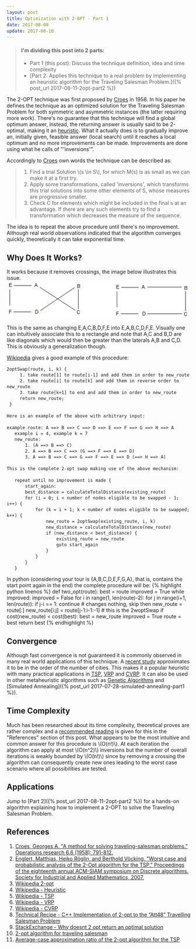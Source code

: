 ```yaml
---
layout: post
title: Optimization with 2-OPT - Part 1
date: 2017-08-09
update: 2017-08-10
---
```


> #### I'm dividing this post into 2 parts:
> - Part 1 (this post): Discuss the technique definition, idea and time complexity 
> - [Part 2: Applies this technique to a real problem by implementing an heuristic algorithm for the Traveling Salesman Problem.]({% post_url 2017-08-11-2opt-part2 %})

The 2-OPT technique was first proposed by [Croes](https://doi.org/10.1287/opre.6.6.791) in 1958. In his paper he defines the technique as an optimized solution for the Traveling Salesman Problem for both symmetric and asymmetric instances (the latter requiring more work). There's no guarantee that this technique will find a global optimum answer, instead, the returning answer is usually said to be 2-optimal, making it an [heuristic](https://en.wikipedia.org/wiki/Heuristic). What it actually does is to gradually improve an, initially given, feasible answer (local search) until it reaches a local optimum and no more improvements can be made. Improvements are done using what he calls of "'inversions'".

Accordingly to [Croes](https://doi.org/10.1287/opre.6.6.791) own words the technique can be described as:
> 1. Find a trial Solution \\(s \in S\\), for which M(s) is as small as we can make it at a first try.
> 1. Apply some transformations, called 'inversions', which transforms this trial solutions into some other elements of S, whose measures are progressive smaller.
> 1. Check C for elements which might be included in the final s at an advantage. If there are any such elements try to find a transformation which decreases the measure of the sequence.

The idea is to repeat the above procedure until there's no improvement. Although real world observations indicated that the algorithm converges quickly, theoretically it can take exponential time.

Why Does It Works?
---
It works because it removes crossings, the image below illustrates this issue.
![Removing crossings](/img/2opt.png)

This is the same as changing E,A,C,B,D,F,E into E,A,B,C,D,F,E. Visually one can intuitively associate this to a rectangle and note that A,C and B,D are like diagonals which would then be greater than the laterals A,B and C,D. This is obviously a generalization though.

[Wikipedia](https://en.wikipedia.org/wiki/2-opt) gives a good example of this procedure:  
```
2optSwap(route, i, k) {
     1. take route[1] to route[i-1] and add them in order to new_route
     2. take route[i] to route[k] and add them in reverse order to new_route
     3. take route[k+1] to end and add them in order to new_route
     return new_route;
 }

Here is an example of the above with arbitrary input:

example route: A ==> B ==> C ==> D ==> E ==> F ==> G ==> H ==> A  
   example i = 4, example k = 7  
   new_route:  
       1. (A ==> B ==> C)  
       2. A ==> B ==> C ==> (G ==> F ==> E ==> D)  
       3. A ==> B ==> C ==> G ==> F ==> E ==> D (==> H ==> A)

This is the complete 2-opt swap making use of the above mechanism:

   repeat until no improvement is made {
       start_again:
       best_distance = calculateTotalDistance(existing_route)
       for (i = 0; i < number of nodes eligible to be swapped - 1; i++) {
           for (k = i + 1; k < number of nodes eligible to be swapped; k++) {
               new_route = 2optSwap(existing_route, i, k)
               new_distance = calculateTotalDistance(new_route)
               if (new_distance < best_distance) {
                   existing_route = new_route
                   goto start_again
               }
           }
       }
   }
```

In python (considering your tour is {A,B,C,D,E,F,G,A}, that is, contains the start point again in the end) the complete procedure will be:
{% highlight python linenos %}
def two_opt(route):
     best = route
     improved = True
     while improved:
          improved = False
          for i in range(1, len(route)-2):
               for j in range(i+1, len(route)):
                    if j-i == 1: continue # changes nothing, skip then
                    new_route = route[:]
                    new_route[i:j] = route[j-1:i-1:-1] # this is the 2woptSwap
                    if cost(new_route) < cost(best):
                         best = new_route
                         improved = True
          route = best
     return best
{% endhighlight %}

Convergence
---
Although fast convergence is not guaranteed it is commonly observed in many real world applications of this technique. A [recent study](http://dl.acm.org/citation.cfm?id=2284491) approximates it to be in the order of the number of cities. This makes it a popular heuristic with many practical applications in [TSP](https://en.wikipedia.org/wiki/Travelling_salesman_problem), [VRP](https://en.wikipedia.org/wiki/Vehicle_routing_problem) and [CVRP](https://en.wikipedia.org/wiki/Vehicle_routing_problem). It can also be used in other metaheuristic algorithms such as [Genetic Algorithms](https://en.wikipedia.org/wiki/Genetic_algorithm) and [Simulated Annealing]({% post_url 2017-07-28-simulated-annealing-part1 %}).

Time Complexity
---
Much has been researched about its time complexity, theoretical proves are rather complex and a [recommended reading](http://dl.acm.org/citation.cfm?id=1283522) is given for this in the "References" section of this post. What appears to be the most intuitive and common answer for this procedure is \\(O(n!)\\). At each iteration the algorithm can apply at most \\(O(n^2)\\) inversions but the number of overall iterations is weakly bounded by \\(O(n!)\\) since by removing a crossing the algorithm can consequently create new ones leading to the worst case scenario where all possibilities are tested.

Applications
---
Jump to [Part 2]({% post_url 2017-08-11-2opt-part2 %}) for a hands-on algorithm explaining how to implement a 2-OPT to solve the Traveling Salesman Problem. 

References
---
1. [Croes, Georges A. "A method for solving traveling-salesman problems." Operations research 6.6 (1958): 791-812.](https://doi.org/10.1287/opre.6.6.791)
1. [Englert, Matthias, Heiko Röglin, and Berthold Vöcking. "Worst case and probabilistic analysis of the 2-Opt algorithm for the TSP." Proceedings of the eighteenth annual ACM-SIAM symposium on Discrete algorithms. Society for Industrial and Applied Mathematics, 2007.](http://dl.acm.org/citation.cfm?id=1283522)
1. [Wikipedia 2-opt](https://en.wikipedia.org/wiki/2-opt)
1. [Wikipedia - Heuristic](https://en.wikipedia.org/wiki/Heuristic)
1. [Wikipedia - TSP](https://en.wikipedia.org/wiki/Travelling_salesman_problem)
1. [Wikipedia - VRP](https://en.wikipedia.org/wiki/Vehicle_routing_problem)
1. [Wikipedia - CVRP](https://en.wikipedia.org/wiki/Vehicle_routing_problem)
1. [Technical Recipe - C++ Implementation of 2-opt to the “Att48” Travelling Salesman Problem](http://www.technical-recipes.com/2012/applying-c-implementations-of-2-opt-to-travelling-salesman-problems/)
1. [StackExchange - Why doesnt 2 opt return an optimal solution](https://cs.stackexchange.com/questions/73784/why-doesnt-2-opt-return-an-optimal-solution)
1. [2-opt algorithm for traveling salesman](https://codereview.stackexchange.com/questions/72265/2-opt-algorithm-for-traveling-salesman)
1. [Average-case approximation ratio of the 2-opt algorithm for the TSP](http://dl.acm.org/citation.cfm?id=2284491)
